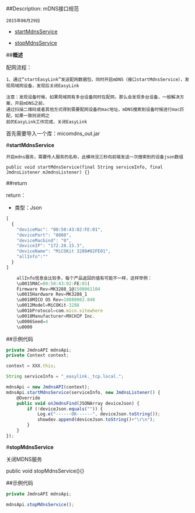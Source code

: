 ##Description: mDNS接口规范

    2015年06月29日

* [startMdnsService](#1)

* [stopMdnsService](#2)

##**概述**

配网流程：

    1、通过“startEasyLink”发送配网数据包，同时开启mDNS（接口startMdnsService），发现局域网设备，发现后关闭EasyLink
    
    注意：发现设备时候，如果局域网有多台设备同时在配网，那么会发现多台设备，一般解决方案，开启mDNS之前，
    通过扫描二维码或者其他方式得到需要配网设备的mac地址，mDNS搜索到设备时候进行mac匹配，如果一致则说明之
    前的EasyLink工作完成，关闭EasyLink

首先需要导入一个库：micomdns_out.jar

#**startMdnsService**<div id="1"></div>

    开启mdns服务，需要传人服务的名称，此模块没三秒向前端发送一次搜索到的设备json数组

    public void startMdnsService(final String serviceInfo, final JmdnsListener mJmdnsListener) {}

##return

return：

- 类型：Json

```js
[
  {
    "deviceMac": "00:50:43:02:FE:01",
    "devicePort": "8080",
    "deviceMacbind": "0",
    "deviceIP": "172.28.15.3",
    "deviceName": "MiCOKit 3288#02FE01",
    "allInfo":""
  }
]
```

```js
    allInfo信息会比较多，每个产品返回的值有可能不一样，这样举例：
    \u0015MAC=00:50:43:02:FE:01(
    Firmware Rev=MK3288_1@1508061104
    \u0015Hardware Rev=MK3288_1
    \u0018MICO OS Rev=10880002.040
    \u0012Model=MiCOKit-3288
    \u001bProtocol=com.mico.sitewhere
    \u0018Manufacturer=MXCHIP Inc.
    \u0006Seed=4
    \u0000
```


##示例代码

```js
private JmdnsAPI mdnsApi;
private Context context;

context = XXX.this;

String serviceInfo = "_easylink._tcp.local.";

mdnsApi = new JmdnsAPI(context);
mdnsApi.startMdnsService(serviceInfo, new JmdnsListener() {
    @Override
    public void onJmdnsFind(JSONArray deviceJson) {
        if (!deviceJson.equals("")) {
            Log.e("------OK------", deviceJson.toString());
            showdev.append(deviceJson.toString()+"\r\n");
        }
    }
});
```

#**stopMdnsService**<div id="2"></div>

   关闭MDNS服务

   public void stopMdnsService(){}

##示例代码

```js
private JmdnsAPI mdnsApi;

mdnsApi.stopMdnsService();
```